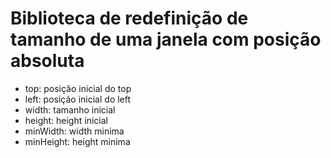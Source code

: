 # Biblioteca de redefinição de tamanho de uma janela com posição absoluta

- top: posição inicial do top
- left: posição inicial do left
- width: tamanho inicial
- height: height inicial
- minWidth: width minima
- minHeight: height minima
